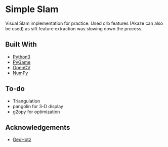 # Simple Slam
Visual Slam implementation for practice. Used orb features (Akaze can also be used) as sift feature extraction was slowing down the process.

## Built With
* [Python3](https://www.python.org/download/releases/3.0/)
* [PyGame](https://www.pygame.org/)
* [OpenCV](https://pypi.org/project/opencv-python/)
* [NumPy](https://numpy.org/)

## To-do
* Triangulation
* pangolin for 3-D display
* g2opy for optimization

## Acknowledgements
* [GeoHotz](https://github.com/geohot)
